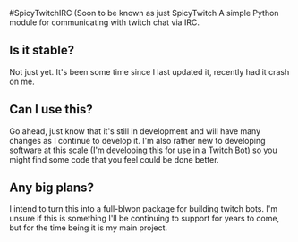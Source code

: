 #SpicyTwitchIRC (Soon to be known as just SpicyTwitch
A simple Python module for communicating with twitch chat via IRC.

## Is it stable?
Not just yet. It's been some time since I last updated it, recently had it crash
on me.

## Can I use this?
Go ahead, just know that it's still in development and will have many changes as
I continue to develop it. I'm also rather new to developing software at this
scale (I'm developing this for use in a Twitch Bot) so you might find some code
that you feel could be done better.

## Any big plans?
I intend to turn this into a full-blwon package for building twitch bots. I'm
unsure if this is something I'll be continuing to support for years to come, but
for the time being it is my main project.
